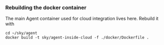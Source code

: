 ### Rebuilding the docker container

The main Agent container used for cloud integration lives here. Rebuild it with
```
cd ~/sky/agent
docker build -t sky/agent-inside-cloud -f ./docker/Dockerfile .
```

